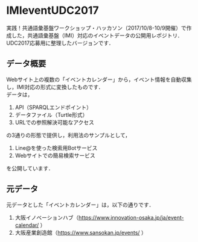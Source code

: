 # IMIeventUDC2017
実践！共通語彙基盤ワークショップ・ハッカソン（2017/10/8-10/9開催）で作成した，共通語彙基盤（IMI）対応のイベントデータの公開用レポジトリ．  
UDC2017応募用に整理したバージョンです．

## データ概要
Webサイト上の複数の「イベントカレンダー」から，イベント情報を自動収集し，IMI対応の形式に変換したものです．  
データは，
1. API（SPARQLエンドポイント）
1. データファイル（Turtle形式）
1. URLでの参照解決可能なアクセス

の3通りの形態で提供し，利用法のサンプルとして，
1. Line@を使った検索用Botサービス
1. Webサイトでの簡易検索サービス

を公開しています．

## 元データ
元データとした「イベントカレンダー」は，以下の通りです．
1. 大阪イノベーションハブ（https://www.innovation-osaka.jp/ja/event-calendar/ ）
1. 大阪産業創造館（https://www.sansokan.jp/events/ ）

